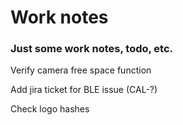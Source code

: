 # Work notes

### Just some work notes, todo, etc.

Verify camera free space function

Add jira ticket for BLE issue (CAL-?)

Check logo hashes
